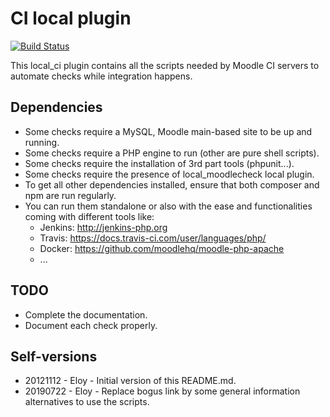 # CI local plugin

[![Build Status](https://github.com/moodlehq/moodle-local_ci/actions/workflows/ci.yml/badge.svg?branch=main)](https://github.com/moodlehq/moodle-local_ci/actions/workflows/ci.yml)

This local_ci plugin contains all the scripts needed
by Moodle CI servers to automate checks while
integration happens.

## Dependencies

+ Some checks require a MySQL, Moodle main-based site to be up and running.
+ Some checks require a PHP engine to run (other are pure shell scripts).
+ Some checks require the installation of 3rd part tools (phpunit...).
+ Some checks require the presence of local_moodlecheck local plugin.
+ To get all other dependencies installed, ensure that both composer and npm are run regularly.
+ You can run them standalone or also with the ease and functionalities coming with different tools like:
    - Jenkins: http://jenkins-php.org
    - Travis: https://docs.travis-ci.com/user/languages/php/
    - Docker: https://github.com/moodlehq/moodle-php-apache
    - ...

## TODO

+ Complete the documentation.
+ Document each check properly.

## Self-versions

+ 20121112 - Eloy - Initial version of this README.md.
+ 20190722 - Eloy - Replace bogus link by some general information alternatives to use the scripts.
